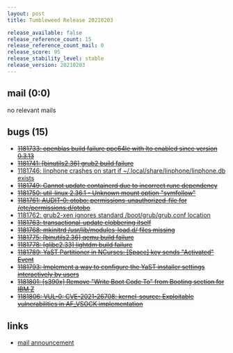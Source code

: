 ```yaml
---
layout: post
title: Tumbleweed Release 20210203

release_available: false
release_reference_count: 15
release_reference_count_mail: 0
release_score: 95
release_stability_level: stable
release_version: 20210203
---
```


## mail (0:0)

no relevant mails

## bugs (15)

<!--more-->

- ~~[1181733: openblas build failure ppc64le with lto enabled since version 0.3.13](https://bugzilla.opensuse.org/show_bug.cgi?id=1181733)~~
- ~~[1181741: \[binutils2.36\] grub2 build failure](https://bugzilla.opensuse.org/show_bug.cgi?id=1181741)~~
- [1181746: linphone crashes on start if ~/.local/share/linphone/linphone.db exists](https://bugzilla.opensuse.org/show_bug.cgi?id=1181746)
- ~~[1181749: Cannot update containerd due to incorrect runc dependency](https://bugzilla.opensuse.org/show_bug.cgi?id=1181749)~~
- ~~[1181750: util-linux 2.36.1 - Unknown mount option "symfollow"](https://bugzilla.opensuse.org/show_bug.cgi?id=1181750)~~
- ~~[1181761: AUDIT-0: otobo: permissions-unauthorized-file for /etc/permissions.d/otobo](https://bugzilla.opensuse.org/show_bug.cgi?id=1181761)~~
- [1181762: grub2-xen ignores standard /boot/grub/grub.conf location](https://bugzilla.opensuse.org/show_bug.cgi?id=1181762)
- ~~[1181763: transactional-update clobbering itself](https://bugzilla.opensuse.org/show_bug.cgi?id=1181763)~~
- ~~[1181768: mkinitrd /usr/lib/modules-load.d/ files missing](https://bugzilla.opensuse.org/show_bug.cgi?id=1181768)~~
- ~~[1181775: \[binutils2.36\] qemu build failure](https://bugzilla.opensuse.org/show_bug.cgi?id=1181775)~~
- ~~[1181778: \[glibc2.33\] lightdm build failure](https://bugzilla.opensuse.org/show_bug.cgi?id=1181778)~~
- ~~[1181789: YaST Partitioner in NCurses:  \[Space\] key sends "Activated" Event](https://bugzilla.opensuse.org/show_bug.cgi?id=1181789)~~
- ~~[1181793: Implement a way to configure the YaST installer settings interactively by users](https://bugzilla.opensuse.org/show_bug.cgi?id=1181793)~~
- ~~[1181801: \[s390x\] Remove "Write Boot Code To" from Booting section for IBM Z](https://bugzilla.opensuse.org/show_bug.cgi?id=1181801)~~
- ~~[1181806: VUL-0: CVE-2021-26708: kernel-source: Exploitable vulnerabilities in AF_VSOCK implementation](https://bugzilla.opensuse.org/show_bug.cgi?id=1181806)~~



## links

- [mail announcement](https://lists.opensuse.org/archives/list/factory@lists.opensuse.org/thread/M46DBZK5WABCKF2T5VIB424LJJF5H4SK)
